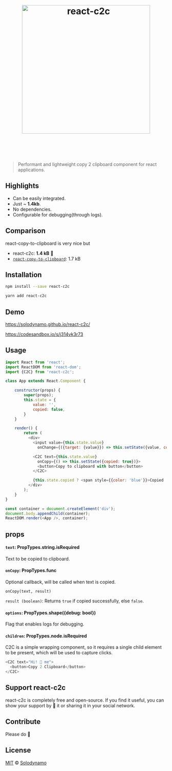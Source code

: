 <h1 align="center">
    <br>
    <img width="400" src="https://github.com/solodynamo/react-c2c/blob/master/media/logo.png" alt="react-c2c">
    <br>
    <br>
    <br>
</h1>

> Performant and lightweight copy 2 clipboard component for react applications.

## Highlights

- Can be easily integrated.
- Just ~ **1.4kb**.
- No dependencies.
- Configurable for debugging(through logs).

## Comparison
react-copy-to-clipboard is very nice but
- react-c2c: **1.4 kB** 🎉
- [`react-copy-to-clipboard`](https://www.npmjs.com/package/react-copy-to-clipboard): 1.7 kB

## Installation

```sh
npm install --save react-c2c
```
```sh
yarn add react-c2c
```

## Demo
https://solodynamo.github.io/react-c2c/

https://codesandbox.io/s/j314vk3r73

## Usage
```js
import React from 'react';
import ReactDOM from 'react-dom';
import {C2C} from 'react-c2c';

class App extends React.Component {

    constructor(props) {
        super(props);
        this.state = {
            value: '',
            copied: false,
        }
    }

    render() {
        return (
          <div>
            <input value={this.state.value}
              onChange={({target: {value}}) => this.setState({value, copied: false})} />

            <C2C text={this.state.value}
              onCopy={() => this.setState({copied: true})}>
              <button>Copy to clipboard with button</button>
            </C2C>

            {this.state.copied ? <span style={{color: 'blue'}}>Copied !</span> : null}
          </div>
        );
    }
}

const container = document.createElement('div');
document.body.appendChild(container);
ReactDOM.render(<App />, container);
```
## props


#### `text`: PropTypes.string.isRequired

Text to be copied to clipboard.


#### `onCopy`: PropTypes.func

Optional callback, will be called when text is copied.

```
onCopy(text, result)
```
`result (boolean)`: Returns `true` if copied successfully, else `false`.


#### `options`: PropTypes.shape({debug: bool})

Flag that enables logs for debugging.

#### `children`: PropTypes.node.isRequired

C2C is a simple wrapping component,  so it requires a single child element to be present, which will be used to capture clicks.

```js
<C2C text="Hi! 🌟 me">
  <button>Copy 2 Clipboard</button>
</C2C>
```

## Support react-c2c

react-c2c is completely free and open-source. If you find it useful, you can show your support by 🌟 it or sharing it in your social network.

## Contribute

Please do 🙂

## License

[MIT](LICENSE) © [Solodynamo](solodynamo.github.io)